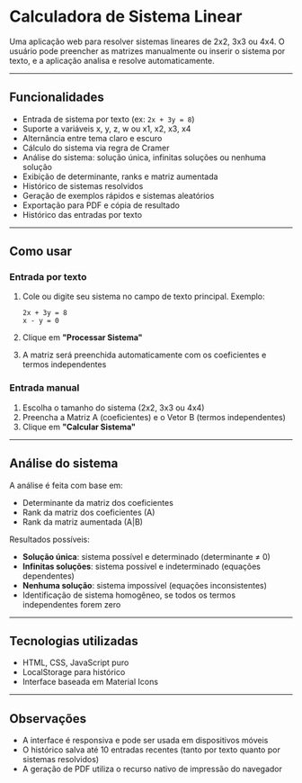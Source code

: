 # Calculadora de Sistema Linear

Uma aplicação web para resolver sistemas lineares de 2x2, 3x3 ou 4x4. O usuário pode preencher as matrizes manualmente ou inserir o sistema por texto, e a aplicação analisa e resolve automaticamente.

---

## Funcionalidades

- Entrada de sistema por texto (ex: `2x + 3y = 8`)
- Suporte a variáveis x, y, z, w ou x1, x2, x3, x4
- Alternância entre tema claro e escuro
- Cálculo do sistema via regra de Cramer
- Análise do sistema: solução única, infinitas soluções ou nenhuma solução
- Exibição de determinante, ranks e matriz aumentada
- Histórico de sistemas resolvidos
- Geração de exemplos rápidos e sistemas aleatórios
- Exportação para PDF e cópia de resultado
- Histórico das entradas por texto

---

## Como usar

### Entrada por texto

1. Cole ou digite seu sistema no campo de texto principal. Exemplo:

   ```
   2x + 3y = 8
   x - y = 0
   ```

2. Clique em **"Processar Sistema"**
3. A matriz será preenchida automaticamente com os coeficientes e termos independentes

### Entrada manual

1. Escolha o tamanho do sistema (2x2, 3x3 ou 4x4)
2. Preencha a Matriz A (coeficientes) e o Vetor B (termos independentes)
3. Clique em **"Calcular Sistema"**

---

## Análise do sistema

A análise é feita com base em:

- Determinante da matriz dos coeficientes
- Rank da matriz dos coeficientes (A)
- Rank da matriz aumentada (A|B)

Resultados possíveis:

- **Solução única**: sistema possível e determinado (determinante ≠ 0)
- **Infinitas soluções**: sistema possível e indeterminado (equações dependentes)
- **Nenhuma solução**: sistema impossível (equações inconsistentes)
- Identificação de sistema homogêneo, se todos os termos independentes forem zero

---

## Tecnologias utilizadas

- HTML, CSS, JavaScript puro
- LocalStorage para histórico
- Interface baseada em Material Icons

---

## Observações

- A interface é responsiva e pode ser usada em dispositivos móveis
- O histórico salva até 10 entradas recentes (tanto por texto quanto por sistemas resolvidos)
- A geração de PDF utiliza o recurso nativo de impressão do navegador


